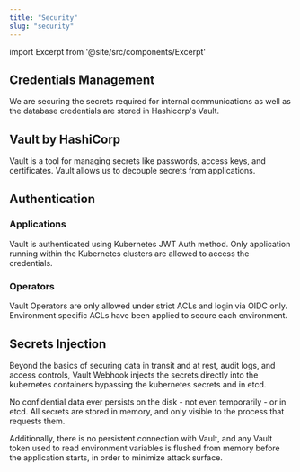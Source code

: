 ```yaml
---
title: "Security"
slug: "security"
---
```

import Excerpt from '@site/src/components/Excerpt'

<Excerpt />

## Credentials Management

We are securing the secrets required for internal communications as well as the database credentials are stored in Hashicorp's Vault. 

## Vault by HashiCorp
Vault is a tool for managing secrets like passwords, access keys, and certificates. Vault allows us to decouple secrets from applications.

## Authentication

### Applications
Vault is authenticated using Kubernetes JWT Auth method. Only application running within the Kubernetes clusters are allowed to access the credentials.

### Operators
Vault Operators are only allowed under strict ACLs and login via OIDC only. Environment specific ACLs have been applied to secure each environment. 

## Secrets Injection

Beyond the basics of securing data in transit and at rest, audit logs, and access controls, Vault Webhook injects the secrets directly into the kubernetes containers bypassing the kubernetes secrets and in etcd.

No confidential data ever persists on the disk - not even temporarily - or in etcd. All secrets are stored in memory, and only visible to the process that requests them.

Additionally, there is no persistent connection with Vault, and any Vault token used to read environment variables is flushed from memory before the application starts, in order to minimize attack surface.